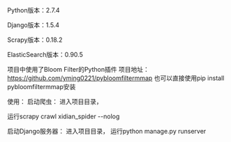 Python版本：2.7.4

Django版本：1.5.4


Scrapy版本：0.18.2


ElasticSearch版本：0.90.5


项目中使用了Bloom Filter的Python插件
项目地址：https://github.com/yming0221/pybloomfiltermmap
也可以直接使用pip install pybloomfiltermmap安装

使用：
启动爬虫：
进入项目目录，

运行scrapy  crawl xidian_spider --nolog


启动Django服务器：
进入项目目录，
运行python manage.py runserver
